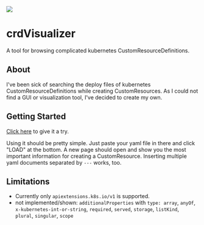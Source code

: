 [![](https://img.shields.io/badge/GitHub%20pages-deployed-blue)](https://fischerscode.github.io/crdVisualizer/)
# crdVisualizer

A tool for browsing complicated kubernetes CustomResourceDefinitions. 

## About

I've been sick of searching the deploy files of kubernetes CustomResourceDefinitions while creating CustomResources. As I could not find a GUI or visualization tool, I've decided to create my own.

## Getting Started

[Click here](https://fischerscode.github.io/crdVisualizer/) to give it a try.

Using it should be pretty simple. Just paste your yaml file in there and click "LOAD" at the bottom.
A new page should open and show you the most important information for creating a CustomResource. Inserting multiple yaml documents separated by `---` works, too.

## Limitations
- Currently only `apiextensions.k8s.io/v1` is supported.
- not implemented/shown: `additionalProperties` with `type: array`, `anyOf`, `x-kubernetes-int-or-string`, `required`, `served`, `storage`, `listKind`, `plural`, `singular`, `scope`